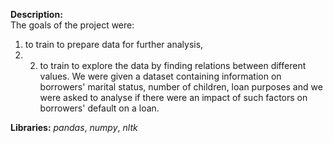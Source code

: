 **Description:**\
The goals of the project were: 
1) to train to prepare data for further analysis, 
2) 2) to train to explore the data by finding relations between different values.  We were given a dataset containing information on borrowers' marital status, number of children, loan purposes and we were asked to analyse if there were an impact of such factors on  borrowers' default on a loan.

**Libraries:**
*pandas*, *numpy*, *nltk*


